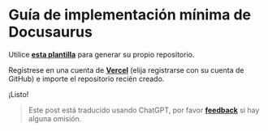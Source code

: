 # Guía de implementación mínima de Docusaurus

Utilice [**esta plantilla**](https://github.com/linyuxuanlin/Docusaurus-Vercel) para generar su propio repositorio.

Regístrese en una cuenta de [**Vercel**](https://Vercel.com) (elija registrarse con su cuenta de GitHub) e importe el repositorio recién creado.

¡Listo!

> Este post está traducido usando ChatGPT, por favor [**feedback**](https://github.com/linyuxuanlin/Wiki_MkDocs/issues/new) si hay alguna omisión.